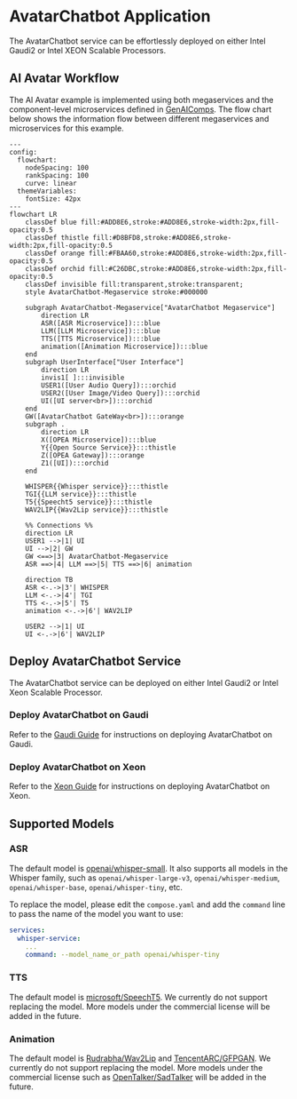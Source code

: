 # AvatarChatbot Application

The AvatarChatbot service can be effortlessly deployed on either Intel Gaudi2 or Intel XEON Scalable Processors.

## AI Avatar Workflow

The AI Avatar example is implemented using both megaservices and the component-level microservices defined in [GenAIComps](https://github.com/opea-project/GenAIComps). The flow chart below shows the information flow between different megaservices and microservices for this example.

```mermaid
---
config:
  flowchart:
    nodeSpacing: 100
    rankSpacing: 100
    curve: linear
  themeVariables:
    fontSize: 42px
---
flowchart LR
    classDef blue fill:#ADD8E6,stroke:#ADD8E6,stroke-width:2px,fill-opacity:0.5
    classDef thistle fill:#D8BFD8,stroke:#ADD8E6,stroke-width:2px,fill-opacity:0.5
    classDef orange fill:#FBAA60,stroke:#ADD8E6,stroke-width:2px,fill-opacity:0.5
    classDef orchid fill:#C26DBC,stroke:#ADD8E6,stroke-width:2px,fill-opacity:0.5
    classDef invisible fill:transparent,stroke:transparent;
    style AvatarChatbot-Megaservice stroke:#000000

    subgraph AvatarChatbot-Megaservice["AvatarChatbot Megaservice"]
        direction LR
        ASR([ASR Microservice]):::blue
        LLM([LLM Microservice]):::blue
        TTS([TTS Microservice]):::blue
        animation([Animation Microservice]):::blue
    end
    subgraph UserInterface["User Interface"]
        direction LR
        invis1[ ]:::invisible
        USER1([User Audio Query]):::orchid
        USER2([User Image/Video Query]):::orchid
        UI([UI server<br>]):::orchid
    end
    GW([AvatarChatbot GateWay<br>]):::orange
    subgraph .
        direction LR
        X([OPEA Microservice]):::blue
        Y{{Open Source Service}}:::thistle
        Z([OPEA Gateway]):::orange
        Z1([UI]):::orchid
    end

    WHISPER{{Whisper service}}:::thistle
    TGI{{LLM service}}:::thistle
    T5{{Speecht5 service}}:::thistle
    WAV2LIP{{Wav2Lip service}}:::thistle

    %% Connections %%
    direction LR
    USER1 -->|1| UI
    UI -->|2| GW
    GW <==>|3| AvatarChatbot-Megaservice
    ASR ==>|4| LLM ==>|5| TTS ==>|6| animation

    direction TB
    ASR <-.->|3'| WHISPER
    LLM <-.->|4'| TGI
    TTS <-.->|5'| T5
    animation <-.->|6'| WAV2LIP

    USER2 -->|1| UI
    UI <-.->|6'| WAV2LIP
```

## Deploy AvatarChatbot Service

The AvatarChatbot service can be deployed on either Intel Gaudi2 or Intel Xeon Scalable Processor.

### Deploy AvatarChatbot on Gaudi

Refer to the [Gaudi Guide](./docker_compose/intel/hpu/gaudi/README.md) for instructions on deploying AvatarChatbot on Gaudi.

### Deploy AvatarChatbot on Xeon

Refer to the [Xeon Guide](./docker_compose/intel/cpu/xeon/README.md) for instructions on deploying AvatarChatbot on Xeon.

## Supported Models

### ASR

The default model is [openai/whisper-small](https://huggingface.co/openai/whisper-small). It also supports all models in the Whisper family, such as `openai/whisper-large-v3`, `openai/whisper-medium`, `openai/whisper-base`, `openai/whisper-tiny`, etc.

To replace the model, please edit the `compose.yaml` and add the `command` line to pass the name of the model you want to use:

```yaml
services:
  whisper-service:
    ...
    command: --model_name_or_path openai/whisper-tiny
```

### TTS

The default model is [microsoft/SpeechT5](https://huggingface.co/microsoft/speecht5_tts). We currently do not support replacing the model. More models under the commercial license will be added in the future.

### Animation

The default model is [Rudrabha/Wav2Lip](https://github.com/Rudrabha/Wav2Lip) and [TencentARC/GFPGAN](https://github.com/TencentARC/GFPGAN). We currently do not support replacing the model. More models under the commercial license such as [OpenTalker/SadTalker](https://github.com/OpenTalker/SadTalker) will be added in the future.
